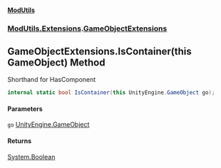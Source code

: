 #### [ModUtils](index.md 'index')
### [ModUtils.Extensions](ModUtils.Extensions.md 'ModUtils.Extensions').[GameObjectExtensions](ModUtils.Extensions.GameObjectExtensions.md 'ModUtils.Extensions.GameObjectExtensions')

## GameObjectExtensions.IsContainer(this GameObject) Method

Shorthand for HasComponent<Container>

```csharp
internal static bool IsContainer(this UnityEngine.GameObject go);
```
#### Parameters

<a name='ModUtils.Extensions.GameObjectExtensions.IsContainer(thisUnityEngine.GameObject).go'></a>

`go` [UnityEngine.GameObject](https://docs.microsoft.com/en-us/dotnet/api/UnityEngine.GameObject 'UnityEngine.GameObject')

#### Returns
[System.Boolean](https://docs.microsoft.com/en-us/dotnet/api/System.Boolean 'System.Boolean')